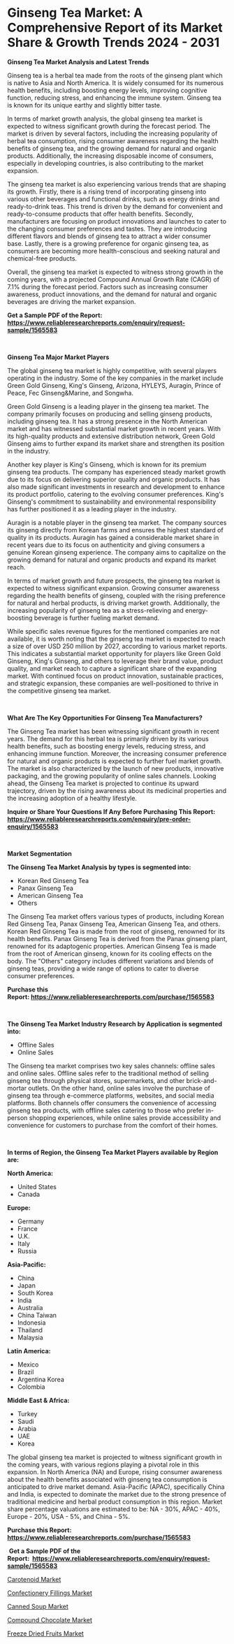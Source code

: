 <p><h1>Ginseng Tea Market: A Comprehensive Report of its Market Share & Growth Trends 2024 - 2031</h1></p><p><strong>Ginseng Tea Market Analysis and Latest Trends</strong></p>
<p><p>Ginseng tea is a herbal tea made from the roots of the ginseng plant which is native to Asia and North America. It is widely consumed for its numerous health benefits, including boosting energy levels, improving cognitive function, reducing stress, and enhancing the immune system. Ginseng tea is known for its unique earthy and slightly bitter taste.</p><p>In terms of market growth analysis, the global ginseng tea market is expected to witness significant growth during the forecast period. The market is driven by several factors, including the increasing popularity of herbal tea consumption, rising consumer awareness regarding the health benefits of ginseng tea, and the growing demand for natural and organic products. Additionally, the increasing disposable income of consumers, especially in developing countries, is also contributing to the market expansion.</p><p>The ginseng tea market is also experiencing various trends that are shaping its growth. Firstly, there is a rising trend of incorporating ginseng into various other beverages and functional drinks, such as energy drinks and ready-to-drink teas. This trend is driven by the demand for convenient and ready-to-consume products that offer health benefits. Secondly, manufacturers are focusing on product innovations and launches to cater to the changing consumer preferences and tastes. They are introducing different flavors and blends of ginseng tea to attract a wider consumer base. Lastly, there is a growing preference for organic ginseng tea, as consumers are becoming more health-conscious and seeking natural and chemical-free products.</p><p>Overall, the ginseng tea market is expected to witness strong growth in the coming years, with a projected Compound Annual Growth Rate (CAGR) of 7.1% during the forecast period. Factors such as increasing consumer awareness, product innovations, and the demand for natural and organic beverages are driving the market expansion.</p></p>
<p><strong>Get a Sample PDF of the Report:&nbsp; <a href="https://www.reliableresearchreports.com/enquiry/request-sample/1565583">https://www.reliableresearchreports.com/enquiry/request-sample/1565583</a></strong></p>
<p>&nbsp;</p>
<p><strong>Ginseng Tea Major Market Players</strong></p>
<p><p>The global ginseng tea market is highly competitive, with several players operating in the industry. Some of the key companies in the market include Green Gold Ginseng, King's Ginseng, Arizona, HYLEYS, Auragin, Prince of Peace, Fec Ginseng&Marine, and Songwha.</p><p>Green Gold Ginseng is a leading player in the ginseng tea market. The company primarily focuses on producing and selling ginseng products, including ginseng tea. It has a strong presence in the North American market and has witnessed substantial market growth in recent years. With its high-quality products and extensive distribution network, Green Gold Ginseng aims to further expand its market share and strengthen its position in the industry.</p><p>Another key player is King's Ginseng, which is known for its premium ginseng tea products. The company has experienced steady market growth due to its focus on delivering superior quality and organic products. It has also made significant investments in research and development to enhance its product portfolio, catering to the evolving consumer preferences. King's Ginseng's commitment to sustainability and environmental responsibility has further positioned it as a leading player in the industry.</p><p>Auragin is a notable player in the ginseng tea market. The company sources its ginseng directly from Korean farms and ensures the highest standard of quality in its products. Auragin has gained a considerable market share in recent years due to its focus on authenticity and giving consumers a genuine Korean ginseng experience. The company aims to capitalize on the growing demand for natural and organic products and expand its market reach.</p><p>In terms of market growth and future prospects, the ginseng tea market is expected to witness significant expansion. Growing consumer awareness regarding the health benefits of ginseng, coupled with the rising preference for natural and herbal products, is driving market growth. Additionally, the increasing popularity of ginseng tea as a stress-relieving and energy-boosting beverage is further fueling market demand.</p><p>While specific sales revenue figures for the mentioned companies are not available, it is worth noting that the ginseng tea market is expected to reach a size of over USD 250 million by 2027, according to various market reports. This indicates a substantial market opportunity for players like Green Gold Ginseng, King's Ginseng, and others to leverage their brand value, product quality, and market reach to capture a significant share of the expanding market. With continued focus on product innovation, sustainable practices, and strategic expansion, these companies are well-positioned to thrive in the competitive ginseng tea market.</p></p>
<p>&nbsp;</p>
<p><strong>What Are The Key Opportunities For Ginseng Tea Manufacturers?</strong></p>
<p><p>The Ginseng Tea market has been witnessing significant growth in recent years. The demand for this herbal tea is primarily driven by its various health benefits, such as boosting energy levels, reducing stress, and enhancing immune function. Moreover, the increasing consumer preference for natural and organic products is expected to further fuel market growth. The market is also characterized by the launch of new products, innovative packaging, and the growing popularity of online sales channels. Looking ahead, the Ginseng Tea market is projected to continue its upward trajectory, driven by the rising awareness about its medicinal properties and the increasing adoption of a healthy lifestyle.</p></p>
<p><strong>Inquire or Share Your Questions If Any Before Purchasing This Report: <a href="https://www.reliableresearchreports.com/enquiry/pre-order-enquiry/1565583">https://www.reliableresearchreports.com/enquiry/pre-order-enquiry/1565583</a></strong></p>
<p>&nbsp;</p>
<p><strong>Market Segmentation</strong></p>
<p><strong>The Ginseng Tea Market Analysis by types is segmented into:</strong></p>
<p><ul><li>Korean Red Ginseng Tea</li><li>Panax Ginseng Tea</li><li>American Ginseng Tea</li><li>Others</li></ul></p>
<p><p>The Ginseng Tea market offers various types of products, including Korean Red Ginseng Tea, Panax Ginseng Tea, American Ginseng Tea, and others. Korean Red Ginseng Tea is made from the root of ginseng, renowned for its health benefits. Panax Ginseng Tea is derived from the Panax ginseng plant, renowned for its adaptogenic properties. American Ginseng Tea is made from the root of American ginseng, known for its cooling effects on the body. The "Others" category includes different variations and blends of ginseng teas, providing a wide range of options to cater to diverse consumer preferences.</p></p>
<p><strong>Purchase this Report:&nbsp;<a href="https://www.reliableresearchreports.com/purchase/1565583">https://www.reliableresearchreports.com/purchase/1565583</a></strong></p>
<p>&nbsp;</p>
<p><strong>The Ginseng Tea Market Industry Research by Application is segmented into:</strong></p>
<p><ul><li>Offline Sales</li><li>Online Sales</li></ul></p>
<p><p>The Ginseng tea market comprises two key sales channels: offline sales and online sales. Offline sales refer to the traditional method of selling ginseng tea through physical stores, supermarkets, and other brick-and-mortar outlets. On the other hand, online sales involve the purchase of ginseng tea through e-commerce platforms, websites, and social media platforms. Both channels offer consumers the convenience of accessing ginseng tea products, with offline sales catering to those who prefer in-person shopping experiences, while online sales provide accessibility and convenience for customers to purchase from the comfort of their homes.</p></p>
<p>&nbsp;</p>
<p><strong>In terms of Region, the Ginseng Tea Market Players available by Region are:</strong></p>
<p>
    <p> <strong> North America: </strong>
        <ul>
            <li>United States</li>
            <li>Canada</li>
        </ul>
        </p> 
    <p> <strong> Europe: </strong>
        <ul>
            <li>Germany</li>
            <li>France</li>
            <li>U.K.</li>
            <li>Italy</li>
            <li>Russia</li>
        </ul>
        </p> 
    <p> <strong> Asia-Pacific: </strong>
        <ul>
            <li>China</li>
            <li>Japan</li>
            <li>South Korea</li>
            <li>India</li>
            <li>Australia</li>
            <li>China Taiwan</li>
            <li>Indonesia</li>
            <li>Thailand</li>
            <li>Malaysia</li>
        </ul>
        </p> 
    <p> <strong> Latin America: </strong>
        <ul>
            <li>Mexico</li>
            <li>Brazil</li>
            <li>Argentina Korea</li>
            <li>Colombia</li>
        </ul>
        </p> 
    <p> <strong> Middle East & Africa: </strong>
        <ul>
            <li>Turkey</li>
            <li>Saudi</li>
            <li>Arabia</li>
            <li>UAE</li>
            <li>Korea</li>
        </ul>
    </p>
    </p>
<p><p>The global ginseng tea market is projected to witness significant growth in the coming years, with various regions playing a pivotal role in this expansion. In North America (NA) and Europe, rising consumer awareness about the health benefits associated with ginseng tea consumption is anticipated to drive market demand. Asia-Pacific (APAC), specifically China and India, is expected to dominate the market due to the strong presence of traditional medicine and herbal product consumption in this region. Market share percentage valuations are estimated to be: NA - 30%, APAC - 40%, Europe - 20%, USA - 5%, and China - 5%.</p></p>
<p><strong>Purchase this Report: <a href="https://www.reliableresearchreports.com/purchase/1565583">https://www.reliableresearchreports.com/purchase/1565583</a></strong></p>
<p>&nbsp;<strong>Get a Sample PDF of the Report:&nbsp;&nbsp;<a href="https://www.reliableresearchreports.com/enquiry/request-sample/1565583">https://www.reliableresearchreports.com/enquiry/request-sample/1565583</a></strong></p>
<p><strong></strong></p>
<p><p><a href="https://github.com/gaydyna/Market-Research-Report-List-2/blob/main/carotenoid-market.md">Carotenoid Market</a></p><p><a href="https://github.com/joannesouthgate/Market-Research-Report-List-1/blob/main/confectionery-fillings-market.md">Confectionery Fillings Market</a></p><p><a href="https://github.com/tamvrosiya/Market-Research-Report-List-2/blob/main/canned-soup-market.md">Canned Soup Market</a></p><p><a href="https://github.com/amonskiyk/Market-Research-Report-List-2/blob/main/compound-chocolate-market.md">Compound Chocolate Market</a></p><p><a href="https://github.com/julyju69/Market-Research-Report-List-1/blob/main/freeze-dried-fruits-market.md">Freeze Dried Fruits Market</a></p></p>